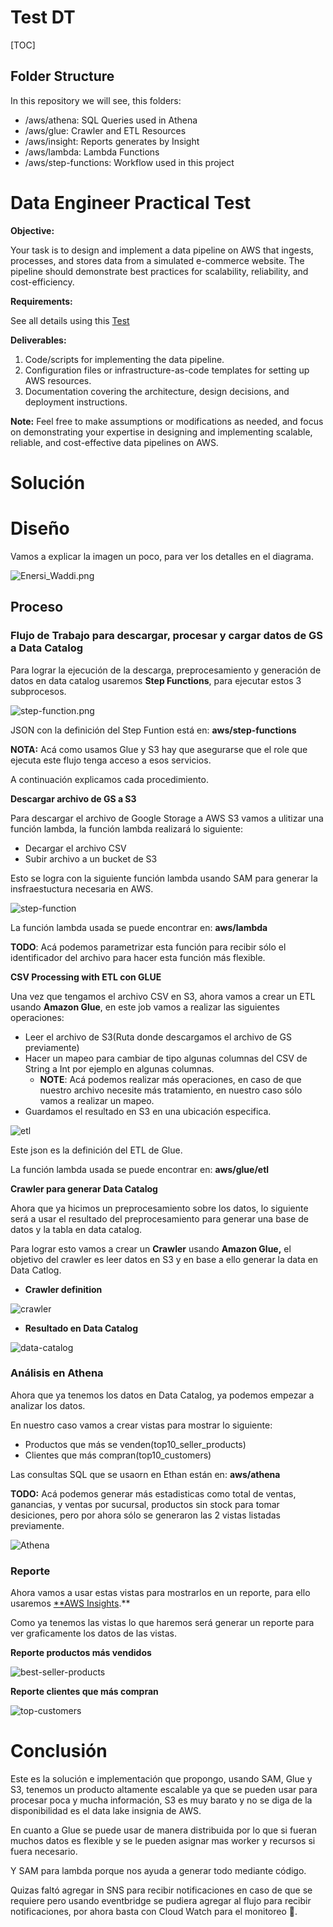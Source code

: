 # Test DT

[TOC]

## Folder Structure
In this repository we will see, this folders:

- /aws/athena: SQL Queries used in Athena
- /aws/glue: Crawler and ETL Resources
- /aws/insight: Reports generates by Insight
- /aws/lambda: Lambda Functions
- /aws/step-functions: Workflow used in this project

# Data Engineer Practical Test

**Objective:**

Your task is to design and implement a data pipeline on AWS that ingests, processes, and stores data from a simulated e-commerce website. The pipeline should demonstrate best practices for scalability, reliability, and cost-efficiency.

**Requirements:**

See all details using this [Test](https://www.notion.so/okboyapp/Data-Engineer-Practical-Test-d65193310d3b49639fb3582473023151?pvs=4)

**Deliverables:**

1. Code/scripts for implementing the data pipeline.
2. Configuration files or infrastructure-as-code templates for setting up AWS resources.
3. Documentation covering the architecture, design decisions, and deployment instructions.

**Note:** Feel free to make assumptions or modifications as needed, and focus on demonstrating your expertise in designing and implementing scalable, reliable, and cost-effective data pipelines on AWS.

# Solución

# Diseño

Vamos a explicar la imagen  un poco, para ver los detalles en el diagrama.

![Enersi_Waddi.png](imgs/Enersi_Waddi.png)

## Proceso

### Flujo de Trabajo para descargar, procesar y cargar datos de GS a Data Catalog

Para lograr la ejecución de la descarga, preprocesamiento y generación de datos en data catalog usaremos **Step Functions**, para ejecutar estos 3 subprocesos.

![step-function.png](imgs/step-function.png)

JSON con la definición del Step Funtion está en: **aws/step-functions**

**NOTA:** Acá como usamos Glue y S3 hay que asegurarse que el role que ejecuta este flujo tenga acceso a esos servicios.

A continuación explicamos cada procedimiento.

**Descargar archivo de GS a S3** 

Para descargar el archivo de Google Storage a AWS S3 vamos a ulitizar una función lambda, la función lambda realizará lo siguiente:

- Decargar el archivo CSV
- Subir archivo a un bucket de S3

Esto se logra con la siguiente función lambda usando SAM para generar la insfraestuctura necesaria en AWS.

![step-function](imgs/step-function.png)

La función lambda usada se puede encontrar en: **aws/lambda**

**TODO**: Acá podemos parametrizar esta función para recibir sólo el identificador del archivo para hacer esta función más flexible.

**CSV Processing with ETL con GLUE**

Una vez que tengamos el archivo CSV en S3, ahora vamos a crear un ETL usando **Amazon Glue**, en este job vamos a realizar las siguientes operaciones:

- Leer el archivo de S3(Ruta donde descargamos el archivo de GS previamente)
- Hacer un mapeo para cambiar de tipo algunas columnas del CSV de String a Int por ejemplo en algunas columnas.
    - **NOTE**: Acá podemos realizar más operaciones, en caso de que nuestro archivo necesite más tratamiento, en nuestro caso sólo vamos a realizar un mapeo.
- Guardamos el resultado en S3 en una ubicación especifica.

![etl](aws/etl.png)

Este json es la definición del ETL de Glue.

La función lambda usada se puede encontrar en: **aws/glue/etl**

**Crawler para generar Data Catalog**

Ahora que ya hicimos un preprocesamiento sobre los datos, lo siguiente será a usar el resultado del preprocesamiento para generar una base de datos y la tabla en data catalog.

Para lograr esto vamos a crear un **Crawler** usando **Amazon Glue,** el objetivo del crawler es leer datos en S3 y en base a ello generar la data en Data Catlog.

- **Crawler definition**

![crawler](imgs/crawler.png)

- **Resultado en Data Catalog**

![data-catalog](imgs/data-catalog.png)

### Análisis en Athena

Ahora que ya tenemos los datos en Data Catalog, ya podemos empezar a analizar los datos.

En nuestro caso vamos a crear vistas para mostrar lo siguiente:

- Productos que más se venden(top10_seller_products)
- Clientes que más compran(top10_customers)

Las consultas SQL que se usaorn en Ethan están en: **aws/athena**

**TODO:** Acá podemos generar más estadisticas como total de ventas, ganancias, y ventas por sucursal, productos sin stock para tomar desiciones, pero por ahora sólo se generaron las 2 vistas listadas previamente.

![Athena](imgs/athena.png)

### **Reporte**

Ahora vamos a usar estas vistas para mostrarlos en un reporte, para ello usaremos [**AWS Insights](https://aws.amazon.com/blogs/aws-insights/).**

Como ya tenemos las vistas lo que haremos será generar un reporte para ver graficamente los datos de las vistas.

**Reporte productos más vendidos**

![best-seller-products](imgs/best-seller-products.png)

**Reporte clientes que más compran**

![top-customers](imgs/top-customers.png)


# **Conclusión**

Este es la solución e implementación que propongo, usando SAM, Glue y S3, tenemos un producto altamente escalable ya que se pueden usar para procesar poca y mucha información, S3 es muy barato y no se diga de la disponibilidad es el data lake insignia de AWS.

En cuanto a Glue se puede usar de manera distribuida por lo que si fueran muchos datos es flexible y se le pueden asignar mas worker y recursos si fuera necesario.

Y SAM para lambda porque nos ayuda a generar todo mediante código.

Quizas faltó agregar in SNS para recibir notificaciones en caso de que se requiere pero usando eventbridge se pudiera agregar al flujo para recibir notificaciones, por ahora basta con Cloud Watch para el monitoreo 🙂.